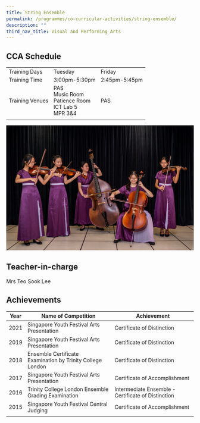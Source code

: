 ```yaml
---
title: String Ensemble
permalink: /programmes/co-curricular-activities/string-ensemble/
description: ""
third_nav_title: Visual and Performing Arts
---
```

CCA Schedule
------------

| | | |
| --- | --- | --- | 
| Training Days | Tuesday | Friday | 
| Training Time | 3:00pm-5:30pm | 2:45pm-5:45pm |
| Training Venues | PAS <br> Music Room <br> Patience Room <br> ICT Lab 5 <br> MPR 3&amp;4 | PAS | 
| | |


![](/images/string12023.jpg)

Teacher-in-charge
------------------

Mrs Teo Sook Lee 


Achievements
------------

| Year | Name of Competition | Achievement |
| --- | --- | --- |
| 2021 | Singapore Youth Festival Arts Presentation | Certificate of Distinction |
| 2019 | Singapore Youth Festival Arts Presentation | Certificate of Distinction |
| 2018 | Ensemble Certificate Examination by Trinity College London | Certificate of Distinction |
| 2017 | Singapore Youth Festival Arts Presentation | Certificate of Accomplishment |
| 2016 | Trinity College London Ensemble Grading Examination | Intermediate Ensemble - Certificate of Distinction |
| 2015 | Singapore Youth Festival Central Judging | Certificate of Accomplishment |
| | | |